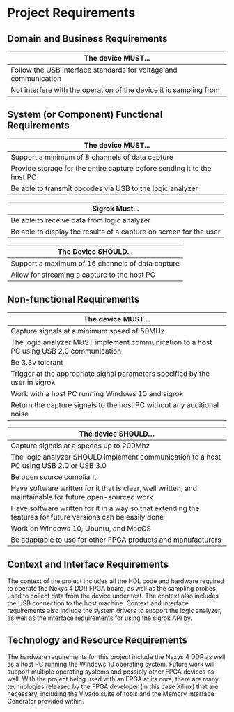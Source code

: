 # Project Requirements #

## Domain and Business Requirements ##

<!-- [Use UML 2 activity diagram to draw process summary diagram and a set of process decomposition diagrams. Draw a domain class diagram of business classes with attributes; draw a set of state machine diagrams for key business classes.] -->

|The device MUST...|
|--------|
|Follow the USB interface standards for voltage and communication|
|Not interfere with the operation of the device it is sampling from|


## System (or Component) Functional Requirements ##

<!-- [List an organized set of statements of what the system does.  Use “shall” and “should” statements to recognize what was mandatory and optional respectively.  Note, if any, which requirements have changed from 195A. This section must include textual description accompanied with tables.] -->

|The device MUST...|
|------------------|
|Support a minimum of 8 channels of data capture|
|Provide storage for the entire capture before sending it to the host PC|
|Be able to transmit opcodes via USB to the logic analyzer|

|Sigrok Must...|
|-------------|
|Be able to receive data from logic analyzer|
|Be able to display the results of a capture on screen for the user|

|The Device SHOULD...|
|------------|
|Support a maximum of 16 channels of data capture|
|Allow for streaming a capture to the host PC|

## Non-functional Requirements ##
<!-- [List an organized set of statements describing requirements placed on the system, e.g., performance, capacity, availability, compliance to standards, security, etc.  This section must include textual description accompanied with tables. Ensure these requirements (as well as those stated in Section 3.2) can be measured in Chapter 7 on testing.  For example, “The system shall be fast” is not an appropriate requirement, but The system commands shall deliver .9 second response time in the first 3 months 99 percent of the time as measured end-to-end.] -->

|The device MUST…|
|-----------|
|Capture signals at a minimum speed of 50MHz|
|The logic analyzer MUST implement communication to a host PC using USB 2.0 communication|
|Be 3.3v tolerant|
|Trigger at the appropriate signal parameters specified by the user in sigrok|
|Work with a host PC running Windows 10 and sigrok|
|Return the capture signals to the host PC without any additional noise|


|The device SHOULD…|
|-----------|
|Capture signals at a speeds up to  200Mhz|
|The logic analyzer SHOULD implement communication to a host PC using USB 2.0 or USB 3.0|
|Be open source compliant|
|Have software written for it that is clear, well written, and maintainable for future open-sourced work|
|Have software written for it in a way so that extending the features for future versions can be easily done|
|Work on Windows 10, Ubuntu, and MacOS|
|Be adaptable to use for other FPGA products and manufacturers|

## Context and Interface Requirements ##
<!-- [Specify the context environments supporting your development, testing, and deployment of your project results. You also need to describe the interface requirements for your hardware/software components and system.] -->

The context of the project includes all the HDL code and hardware required to operate the Nexys 4 DDR FPGA board, as well as the sampling probes used to collect data from the device under test. The context also includes the USB connection to the host machine. Context and interface requirements also include the system drivers to support the logic analyzer, as well as the interface requirements for using the sigrok API by.

## Technology and Resource Requirements ##
<!-- [List the requirements for hardware (devices, components, systems, etc.) and software (compiler, database, middleware, etc.), technologies. This section must include textual description accompanied with tables.] -->

The hardware requirements for this project include the Nexys 4 DDR as well as a host PC running the Windows 10 operating system. Future work will support multiple operating systems and possibly other FPGA devices as well. With the project being used with an FPGA at its core, there are many technologies released by the FPGA developer (in this case Xilinx) that are necessary, including the Vivado suite of tools and the Memory Interface Generator provided within.
